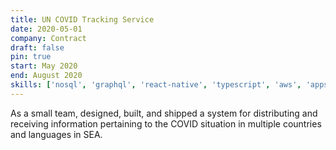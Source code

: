 ```yaml
---
title: UN COVID Tracking Service
date: 2020-05-01
company: Contract
draft: false
pin: true
start: May 2020
end: August 2020
skills: ['nosql', 'graphql', 'react-native', 'typescript', 'aws', 'appsync', 'analytics', 'continuous-delivery', "project-management", "dynamo-db"]
---
```


As a small team, designed, built, and shipped a system for distributing
and receiving information pertaining to the COVID situation in
multiple countries and languages in SEA.